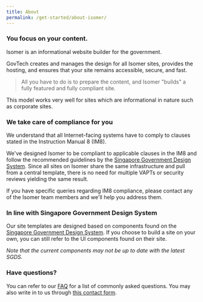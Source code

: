```yaml
---
title: About
permalink: /get-started/about-isomer/
---
```


### You focus on your content.

Isomer is an informational website builder for the government. 

GovTech creates and manages the design for all Isomer sites, provides the hosting, and ensures that your site remains accessible, secure, and fast. 

> All you have to do is to prepare the content, and Isomer "builds" a fully featured and fully compliant site.

This model works very well for sites which are informational in nature such as corporate sites.

### We take care of compliance for you

We understand that all Internet-facing systems have to comply to clauses stated in the Instruction Manual 8 (IM8). 

We've designed Isomer to be compliant to applicable clauses in the IM8 and follow the recommended guidelines by the [Singapore Government Design System](https://designsystem.gov.sg). Since all sites on Isomer share the same infrastructure and pull from a central template, there is no need for multiple VAPTs or security reviews yielding the same result.

If you have specific queries regarding IM8 compliance, please contact any of the Isomer team members and we'll help you address them. 

### In line with Singapore Government Design System

Our site templates are designed based on components found on the [Singapore Government Design System](https://designsystem.tech.gov.sg). If you choose to build a site on your own, you can still refer to the UI components found on their site.

*Note that the current components may not be up to date with the latest SGDS.*

### Have questions?

You can refer to our [FAQ](/faq/) for a list of commonly asked questions. You may also write in to us through [this contact form](https://go.gov.sg/isomer-contact).



